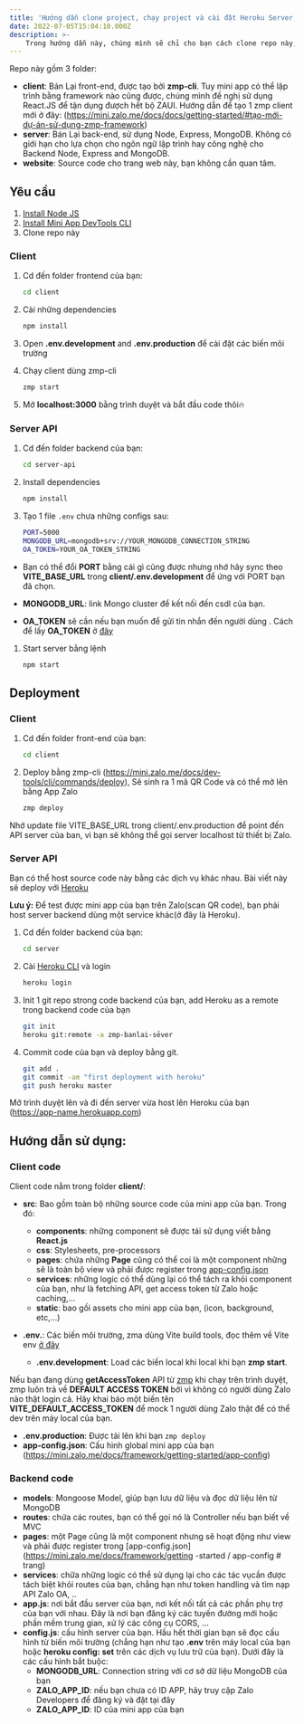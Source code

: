 ```yaml
---
title: 'Hướng dẫn clone project, chạy project và cài đặt Heroku Server, Mongo Atlas và Cloudinary'
date: 2022-07-05T15:04:10.000Z
description: >-
    Trong hướng dẫn này, chúng mình sẽ chỉ cho bạn cách clone repo này, thiết lập các dịch vụ liên quan để chạy Bán Lại mini app trên máy của bạn
---
```


Repo này gồm 3 folder:
- **client**: Bán Lại front-end, được tạo bởi **zmp-cli**. Tuy mini app có thể lập trình bằng framework nào cũng được, chúng mình đề nghị sử dụng React.JS để tận dụng đượch hết bộ ZAUI. Hướng dẫn để tạo 1 zmp client mới ở đây: (https://mini.zalo.me/docs/docs/getting-started/#tạo-mới-dự-án-sử-dụng-zmp-framework)
- **server**: Bán Lại back-end, sử dụng Node, Express, MongoDB. Không có giới hạn cho lựa chọn cho ngôn ngữ lập trình hay công nghệ cho Backend Node, Express and MongoDB.
- **website**: Source code cho trang web này, bạn không cần quan tâm.

## Yêu cầu

1. [Install Node JS](https://nodejs.org/en/download/)
2. [Install Mini App DevTools CLI](https://mini.zalo.me/docs/dev-tools)
3. Clone repo này

### Client
1. Cd đến folder frontend của bạn:
   ```bash
   cd client
   ```
1. Cài những dependencies
   ```bash
   npm install
   ```
1. Open **.env.development** and **.env.production** để cài đặt các biến môi trường

1. Chạy client dùng zmp-cli
   ```bash
   zmp start

1. Mở **localhost:3000** bằng trình duyệt và bắt đầu code thôi🔥

### Server API
1. Cd đến folder backend của bạn:
   ```bash
   cd server-api
   ```
1. Install dependencies
   ```bash
   npm install
   ```
1. Tạo 1 file `.env` chưa những configs sau:
   ```bash
   PORT=5000
   MONGODB_URL=mongodb+srv://YOUR_MONGODB_CONNECTION_STRING
   OA_TOKEN=YOUR_OA_TOKEN_STRING
   ```

  - Bạn có thể đổi **PORT** bằng cái gì cũng được nhưng nhớ hãy sync theo **VITE_BASE_URL** trong **client/.env.development** để ứng với PORT bạn đã chọn.

  - **MONGODB_URL**: link Mongo cluster để kết nối đến csdl của bạn.

  - **OA_TOKEN** sẽ cần nếu bạn muốn để gửi tin nhắn đến người dùng . Cách để lấy **OA_TOKEN** ở [đây](https://developers.zalo.me/docs/api/official-account-api/phu-luc/official-account-access-token-post-4307)

1. Start server bằng lệnh
   ```bash
   npm start
   ```

## Deployment

### Client
1. Cd đến folder front-end của bạn:
   ```bash
   cd client
   ```
1. Deploy bằng zmp-cli (https://mini.zalo.me/docs/dev-tools/cli/commands/deploy), Sẽ sinh ra 1 mã QR Code và có thể mở lên bằng App Zalo
   ```bash
   zmp deploy
   ```

Nhớ update file VITE_BASE_URL trong client/.env.production để point đến API server của ban, vì bạn sẽ không thể gọi server localhost từ thiết bị Zalo.

### Server API

Bạn có thể host source code này bằng các dịch vụ khác nhau. Bài viết này sẽ  deploy với [Heroku](https://www.heroku.com/)

**Lưu ý:** Để test được mini app của bạn trên Zalo(scan QR code), bạn phải host server backend dùng một service khác(ở đây là Heroku).

1. Cd đến folder backend của bạn:
   ```bash
   cd server
   ```
1. Cài [Heroku CLI](https://devcenter.heroku.com/articles/heroku-cli) và login
   ```bash
   heroku login
   ```
1. Init 1 git repo strong code backend của bạn, add Heroku as a remote trong backend code của bạn
   ```bash
   git init
   heroku git:remote -a zmp-banlai-sẻver
   ```
1. Commit code của bạn và deploy bằng git.
   ```bash
   git add .
   git commit -am "first deployment with heroku"
   git push heroku master
   ```

Mở trình duyệt lên và đi đến server vừa host lên Heroku của bạn (https://app-name.herokuapp.com)

## Hướng dẫn sử dụng:

### Client code

Client code nằm trong folder **client/**:
* **src**: Bao gồm toàn bộ những source code của mini app của bạn. Trong đó:

  * **components**: những component sẽ được tái sử dụng viết bằng **React.js**
  * **css**: Stylesheets, pre-processors
  * **pages**: chứa những **Page** cũng có thể coi là một component những sẽ là toàn bộ view và phải được register trong [app-config.json](https://mini.zalo.me/docs/framework/getting-started/app-config#pages)
  * **services**: những logic có thể dùng lại có thể tách ra khỏi component của bạn, như là fetching API, get access token từ Zalo hoặc caching,...
  * **static**: bao gồi assets cho mini app của bạn, (icon, background, etc,...)
* **.env.**: Các biến môi trường, zma dùng Vite build tools, đọc thêm về Vite env [ở đây](https://vitejs.dev/guide/env-and-mode.html#env-variables)
  * **.env.development**: Load các biến local khi local khi bạn **zmp start**.
    
Nếu bạn đang dùng **getAccessToken** API  từ [zmp](https://mini.zalo.me/docs/api/getAccessToken) khi chạy trên trình duyệt, zmp luôn trả về **DEFAULT ACCESS TOKEN** bởi vì không có người dùng Zalo nào thật login cả. Hãy khai báo một biến tên **VITE_DEFAULT_ACCESS_TOKEN** để mock 1 người dùng Zalo thật để có thể dev trên máy local của bạn.

  * **.env.production**: Được tải lên khi bạn `zmp deploy`
  * **app-config.json**: Cấu hình global mini app của bạn (https://mini.zalo.me/docs/framework/getting-started/app-config)

### Backend code

* **models**: Mongoose Model, giúp bạn lưu dữ liệu và đọc dữ liệu lên từ MongoDB
* **routes**: chứa các routes, bạn có thể gọi nó là Controller nếu bạn biết về MVC
* **pages**: một Page cũng là một component nhưng sẽ hoạt động như view và phải được register trong [app-config.json](https://mini.zalo.me/docs/framework/getting -started / app-config # trang)
* **services**: chữa những logic có thể sử dụng lại cho các tác vụcần được tách biệt khỏi routes của bạn, chẳng hạn như token handling và tìm nạp API Zalo OA, ..
* **app.js**: nơi bắt đầu server của bạn, nơi kết nối tất cả các phần phụ trợ của bạn với nhau. Đây là nơi bạn đăng ký các tuyến đường mới hoặc phần mềm trung gian, xử lý các công cụ CORS, ...
* **config.js**: cấu hình server của bạn. Hầu hết thời gian bạn sẽ đọc cấu hình từ biến môi trường (chẳng hạn như tạo **.env** trên máy local của bạn hoặc **heroku config: set** trên các dịch vụ lưu trữ của bạn). Dưới đây là các cấu hình bắt buộc:
  * **MONGODB_URL**: Connection string với cơ sở dữ liệu MongoDB của bạn
  * **ZALO_APP_ID**: nếu bạn chưa có ID APP, hãy truy cập Zalo Developers để đăng ký và đặt tại đây
  * **ZALO_APP_ID**: ID của mini app của bạn
